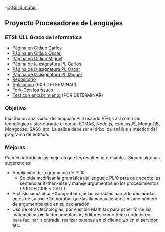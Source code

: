 -[![Build Status](https://travis-ci.org/alu0100825893/proyecto-equipo-com.svg?branch=master)](https://travis-ci.org/alu0100825893/proyecto-equipo-com)
 
## Proyecto Procesadores de Lenguajes
### ETSII ULL Grado de Informatica

* [Página en Github Carlos](https://ctc87.github.io/)
* [Página en Github Oscar](https://alu0100825893.github.io/)
* [Página en Github Miguel](https://alu0100886870.github.io/)
* [Página de la asignatura PL Carlos](http://ctc87.github.io/Practicas_PL/)
* [Página de la asignatura PL Oscar](https://alu0100825893.github.io/)
* [Página de la asignatura PL Miguel](https://alu0100886870.github.io/pl.html)
* [Repositorio](https://github.com/ULL-ESIT-GRADOII-PL/proyecto-equipo-com)
* [Aplicación]() (POR DETERMINAR)
* [Fork-Con los Issues](https://github.com/alu0100825893/proyecto-equipo-com)
* [Test con encubrimiento]() (POR DETERMINAR)

### Objetivo
Escriba un analizador del lenguaje PL0 usando PEGjs así como las tecnologías vistas durante el curso: ECMA6, Node.js, expressJS, MongoDB, Mongoose, SASS, etc.
La salida debe ser el árbol de análisis sintáctico del programa de entrada.

### Mejoras
Pueden introducir las mejoras que les resulten interesantes. Siguen algunas sugerencias:
- Ampliación de la gramática de PL0:
  * Se pide modificar la gramática del lenguaje PL/0 para que acepte las sentencias if-then-else y maneje argumentos en los procedimientos (PROCEDURE y CALL).
- Análisis semántico
  *Comprobar que las variables han sido declaradas antes de su uso
  *Comprobar que las llamadas tienen el mismo número de argumentos que en su declaración
- Uso de otras tecnologías, por ejemplo MathJax para poner fórmulas matemáticas en la documentación, Editores como Ace o codemirror para facilitar la entrada, realizar pruebas en el cliente y/o en el servidor, etc.



